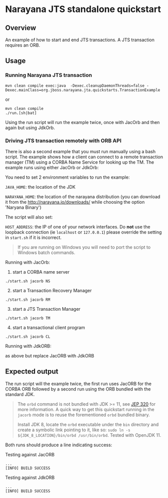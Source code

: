 # Narayana JTS standalone quickstart

## Overview

An example of how to start and end JTS transactions. A JTS transaction requires an ORB.

## Usage

### Running Narayana JTS transaction

```
mvn clean compile exec:java  -Dexec.cleanupDaemonThreads=false -Dexec.mainClass=org.jboss.narayana.jta.quickstarts.TransactionExample
```

or

```
mvn clean compile
./run.[sh|bat]
```

Using the run script will run the example twice, once with JacOrb and then again but using JdkOrb.


### Driving JTS transaction remotely with ORB API

There is also a second example that you must run manually using a bash script.
The example shows how a client can connect to a
remote transaction manager (TM) using a CORBA Name Service for looking up the TM.
The example runs using either JacOrb or JdkOrb:

You need to set 2 environment variables to run the example:

`JAVA_HOME`: the location of the JDK

`NARAYANA_HOME`: the location of the narayana distribution
 (you can download it from the http://narayana.io/downloads/ while choosing the option 'Naryana Binary')

The script will also set:

`HOST_ADDRESS`: the IP of one of your network interfaces. Do **not** use the loopback connection (ie `localhost` or `127.0.0.1`)
please override the setting in `start.sh` if it is incorrect.

> If you are running on Windows you will need to port
  the script to Windows batch commands.

Running with JacOrb:

1. start a CORBA name server
```
./start.sh jacorb NS
```

2. start a Transaction Recovery Manager
```
./start.sh jacorb RM
```

3. start a JTS Transaction Manager
```
./start.sh jacorb TM
```

4. start a transactional client program
```
./start.sh jacorb CL
```

Running with JdkORB:

as above but replace JacORB with JdkORB


## Expected output

The run script will the example twice, the first run uses JacORB for the CORBA ORB followed by a second run using
the ORB bundled with the standard JDK.

> The `orbd` command is not bundled with JDK >= 11, see [JEP 320](https://openjdk.java.net/jeps/320) for more information.
> A quick way to get this quickstart running in the `jacorb` mode is to reuse the forementioned `orbd` bundled binary.
>
> Install JDK 8, locate the `orbd` executable under the `bin` directory and create a symbolic link pointing to it, like so:
> `sudo ln -s ${JDK_8_LOCATION}/bin/orbd /usr/bin/orbd`. Tested with OpenJDK 11.

Both runs should produce a line indicating success:

Testing against JacORB

```
...
[INFO] BUILD SUCCESS
```

Testing against JdkORB

```
...
[INFO] BUILD SUCCESS
```
